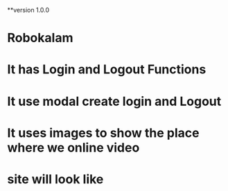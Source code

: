 **version 1.0.0
# Robokalam
# It has Login and Logout Functions
# It use modal create login and Logout
# It uses images to show the place where we online video
# site will look like
